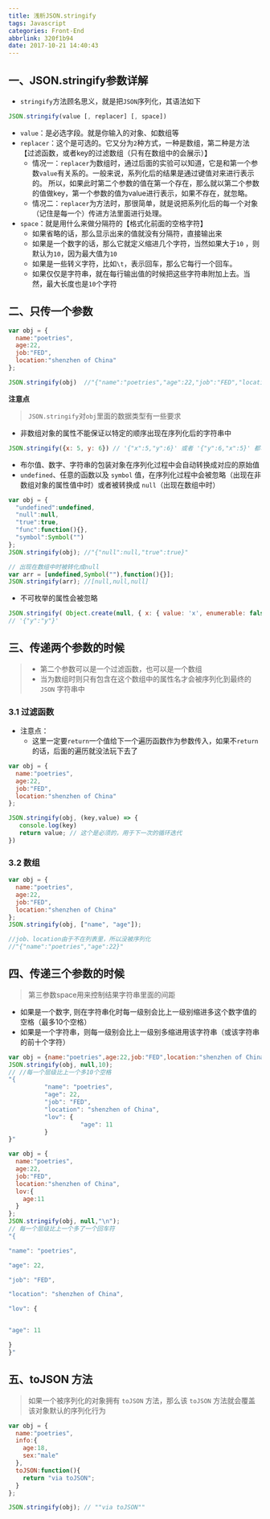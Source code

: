 ```yaml
---
title: 浅析JSON.stringify
tags: Javascript
categories: Front-End
abbrlink: 320f1b94
date: 2017-10-21 14:40:43
---
```


## 一、JSON.stringify参数详解

- `stringify`方法顾名思义，就是把`JSON`序列化，其语法如下

```js
JSON.stringify(value [, replacer] [, space]) 
```

- `value`：是必选字段。就是你输入的对象、如数组等
- `replacer`：这个是可选的。它又分为`2`种方式，一种是数组，第二种是方法【过滤函数，或者key的过滤数组（只有在数组中的会展示）】
  - 情况一：`replacer`为数组时，通过后面的实验可以知道，它是和第一个参数`value`有关系的。一般来说，系列化后的结果是通过键值对来进行表示的。 所以，如果此时第二个参数的值在第一个存在，那么就以第二个参数的值做key，第一个参数的值为value进行表示，如果不存在，就忽略。
  - 情况二：`replacer`为方法时，那很简单，就是说把系列化后的每一个对象（记住是每一个）传进方法里面进行处理。 
- `space`：就是用什么来做分隔符的【格式化前面的空格字符】
  - 如果省略的话，那么显示出来的值就没有分隔符，直接输出来
  - 如果是一个数字的话，那么它就定义缩进几个字符，当然如果大于`10` ，则默认为`10`，因为最大值为`10`
  - 如果是一些转义字符，比如`\t`，表示回车，那么它每行一个回车。 
  - 如果仅仅是字符串，就在每行输出值的时候把这些字符串附加上去。当然，最大长度也是`10`个字符

## 二、只传一个参数

```js
var obj = {
  name:"poetries",
  age:22,
  job:"FED",
  location:"shenzhen of China"
};

JSON.stringify(obj)  //"{"name":"poetries","age":22,"job":"FED","location":"shenzhen of China"}"
```

**注意点**
 
> `JSON.stringify`对`obj`里面的数据类型有一些要求

- 非数组对象的属性不能保证以特定的顺序出现在序列化后的字符串中

```js
JSON.stringify({x: 5, y: 6}) // '{"x":5,"y":6}' 或者 '{"y":6,"x":5}' 都可能
```

- 布尔值、数字、字符串的包装对象在序列化过程中会自动转换成对应的原始值
- `undefined`、任意的函数以及 `symbol` 值，在序列化过程中会被忽略（出现在非数组对象的属性值中时）或者被转换成 `null`（出现在数组中时）

```js
var obj = {
  "undefined":undefined,
  "null":null,
  "true":true,
  "func":function(){},
  "symbol":Symbol("")
};
JSON.stringify(obj); //"{"null":null,"true":true}"

// 出现在数组中时被转化成null
var arr = [undefined,Symbol(""),function(){}];
JSON.stringify(arr); //[null,null,null]
```

- 不可枚举的属性会被忽略

```js
JSON.stringify( Object.create(null, { x: { value: 'x', enumerable: false }, y: { value: 'y', enumerable: true } }) );
// '{"y":"y"}'
```

## 三、传递两个参数的时候

> - 第二个参数可以是一个过滤函数，也可以是一个数组
> - 当为数组时则只有包含在这个数组中的属性名才会被序列化到最终的 `JSON` 字符串中

### 3.1 过滤函数

- 注意点：
  - 这里一定要`return`一个值给下一个遍历函数作为参数传入，如果不`return`的话，后面的遍历就没法玩下去了

```js
var obj = {
  name:"poetries",
  age:22,
  job:"FED",
  location:"shenzhen of China"
};

JSON.stringify(obj, (key,value) => {
   console.log(key)
   return value; // 这个是必须的，用于下一次的循环迭代
})
```

### 3.2 数组

```js
var obj = {
  name:"poetries",
  age:22,
  job:"FED",
  location:"shenzhen of China"
};
JSON.stringify(obj, ["name", "age"]);

//job、location由于不在列表里，所以没被序列化
//"{"name":"poetries","age":22}"
```

## 四、传递三个参数的时候

> 第三参数space用来控制结果字符串里面的间距

- 如果是一个数字, 则在字符串化时每一级别会比上一级别缩进多这个数字值的空格（最多10个空格）
- 如果是一个字符串，则每一级别会比上一级别多缩进用该字符串（或该字符串的前十个字符）

```js
var obj = {name:"poetries",age:22,job:"FED",location:"shenzhen of China",lov:{age:11}};
JSON.stringify(obj, null,10);
// //每一个层级比上一个多10个空格
"{
          "name": "poetries",
          "age": 22,
          "job": "FED",
          "location": "shenzhen of China",
          "lov": {
                    "age": 11
          }
}"
```

```js
var obj = {
  name:"poetries",
  age:22,
  job:"FED",
  location:"shenzhen of China",
  lov:{
    age:11
  }
};
JSON.stringify(obj, null,"\n");
// 每一个层级比上一个多了一个回车符
"{

"name": "poetries",

"age": 22,

"job": "FED",

"location": "shenzhen of China",

"lov": {


"age": 11

}
}"
```

  
## 五、toJSON 方法

> 如果一个被序列化的对象拥有 `toJSON` 方法，那么该 `toJSON` 方法就会覆盖该对象默认的序列化行为

```js
var obj = {
  name:"poetries",
  info:{
    age:18,
    sex:"male"
  },
  toJSON:function(){
    return "via toJSON";
  }
};

JSON.stringify(obj); // ""via toJSON""
```
